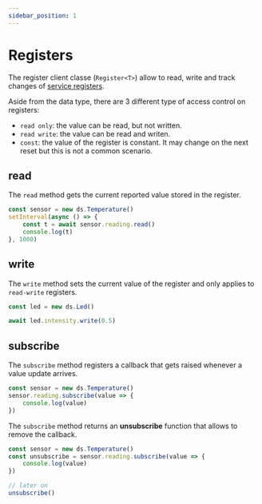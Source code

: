 ```yaml
---
sidebar_position: 1
---
```


# Registers

The register client classe (`Register<T>`) allow to read, write and track changes of [service registers](https://microsoft.github.io/jacdac-docs/reference/protocol/#registers).

Aside from the data type, there are 3 different type of access control on registers:

-   `read only`: the value can be read, but not written.
-   `read write`: the value can be read and writen.
-   `const`: the value of the register is constant. It may change on the next reset but this is not a common scenario.

## read

The `read` method gets the current reported value stored in the register.

```ts
const sensor = new ds.Temperature()
setInterval(async () => {
    const t = await sensor.reading.read()
    console.log(t)
}, 1000)
```

## write

The `write` method sets the current value of the register and only applies to `read-write` registers.

```ts
const led = new ds.Led()

await led.intensity.write(0.5)
```

## subscribe

The `subscribe` method registers a callback that gets raised whenever a value update arrives.

```ts
const sensor = new ds.Temperature()
sensor.reading.subscribe(value => {
    console.log(value)
})
```

The `subscribe` method returns an **unsubscribe** function that allows to remove the callback.

```ts
const sensor = new ds.Temperature()
const unsubscribe = sensor.reading.subscribe(value => {
    console.log(value)
})

// later on
unsubscribe()
```
